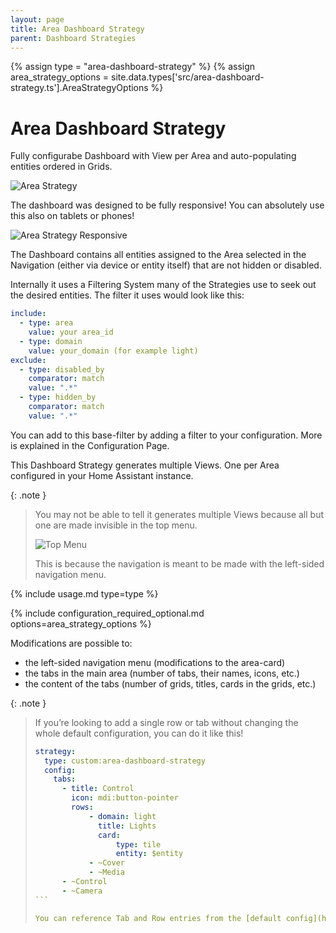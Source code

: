 ```yaml
---
layout: page
title: Area Dashboard Strategy
parent: Dashboard Strategies
---
```


{% assign type = "area-dashboard-strategy" %}
{% assign area_strategy_options = site.data.types['src/area-dashboard-strategy.ts'].AreaStrategyOptions %}

# Area Dashboard Strategy

Fully configurabe Dashboard with View per Area and auto-populating entities ordered in Grids.

<img src="/assets/area/area-strategy.gif" alt="Area Strategy" style="max-height: 20rem;" />
 
The dashboard was designed to be fully responsive! You can absolutely use this also on tablets or phones!

<img src="/assets/area/area-strategy-responsive-new.gif" alt="Area Strategy Responsive" style="max-height: 20rem;" />

The Dashboard contains all entities assigned to the Area selected in the Navigation (either via device or entity itself) that are not hidden or disabled.

Internally it uses a Filtering System many of the Strategies use to seek out the desired entities.
The filter it uses would look like this:

```yaml
include:
  - type: area
    value: your area_id
  - type: domain
    value: your_domain (for example light)
exclude:
  - type: disabled_by
    comparator: match
    value: ".*"
  - type: hidden_by
    comparator: match
    value: ".*"
```

You can add to this base-filter by adding a filter to your configuration. More is explained in the Configuration Page.

This Dashboard Strategy generates multiple Views. One per Area configured in your Home Assistant instance.

{: .note }
> You may not be able to tell it generates multiple Views because all but one are made invisible in the top menu.
>
> <img src="/assets/area/area-strategy-top-menu.png" alt="Top Menu" style="max-height: 20rem;" />
>
> This is because the navigation is meant to be made with the left-sided navigation menu.

{% include usage.md type=type %}

{% include configuration_required_optional.md options=area_strategy_options %}

Modifications are possible to:

- the left-sided navigation menu (modifications to the area-card)
- the tabs in the main area (number of tabs, their names, icons, etc.)
- the content of the tabs (number of grids, titles, cards in the grids, etc.)

{: .note }
> If you’re looking to add a single row or tab without changing the whole default configuration, you can do it like this!
>
> ````yaml
> strategy:
>   type: custom:area-dashboard-strategy
>   config:
>     tabs:
>       - title: Control
>         icon: mdi:button-pointer
>         rows:
>             - domain: light
>               title: Lights
>               card:
>                   type: tile
>                   entity: $entity
>             - ~Cover
>             - ~Media
>       - ~Control
>       - ~Camera
> ```
>
> You can reference Tab and Row entries from the [default config](https://github.com/itsteddyyo/strategy-pack/blob/main/src/config/areaDefaultConfig.yml){:target="_blank"} by just writing '~' + title of Row/Tab. With that you can easily change a single Tab/Row while just referencing the others. No need to copy everthing anymore!
